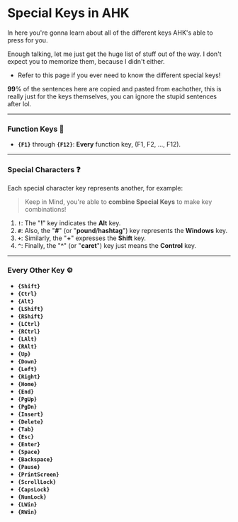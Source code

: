 # Special Keys in AHK
In here you're gonna learn about all of the different keys AHK's able to press for you.

Enough talking, let me just get the huge list of stuff out of the way. I don't expect you to memorize them, because I didn't either.
- Refer to this page if you ever need to know the different special keys!

**99**% of the sentences here are copied and pasted from eachother, this is really just for the keys themselves, you can ignore the stupid sentences after lol.

---

### Function Keys 🤑
- **`{F1}`** through **`{F12}`**: **Every** function key, (F1, F2, ..., F12).

---

### Special Characters ❓
Each special character key represents another, for example:

> Keep in Mind, you're able to **combine Special Keys** to make key combinations!

1. **`!`**: The "**!**" key indicates the **Alt** key.
2. **`#`**: Also, the "**#**" (or "**pound**/**hashtag**") key represents the **Windows** key.
3. **`+`**: Similarly, the "**+**" expresses the **Shift** key.
4. **`^`**: Finally, the "**^**" (or "**caret**") key just means the **Control** key.

---

### Every Other Key ⚙️
- **`{Shift}`**
- **`{Ctrl}`**
- **`{Alt}`**
- **`{LShift}`**
- **`{RShift}`**
- **`{LCtrl}`**
- **`{RCtrl}`**
- **`{LAlt}`**
- **`{RAlt}`**
- **`{Up}`**
- **`{Down}`**
- **`{Left}`**
- **`{Right}`**
- **`{Home}`**
- **`{End}`**
- **`{PgUp}`**
- **`{PgDn}`**
- **`{Insert}`**
- **`{Delete}`**
- **`{Tab}`**
- **`{Esc}`**
- **`{Enter}`**
- **`{Space}`**
- **`{Backspace}`**
- **`{Pause}`**
- **`{PrintScreen}`**
- **`{ScrollLock}`**
- **`{CapsLock}`**
- **`{NumLock}`**
- **`{LWin}`**
- **`{RWin}`**
